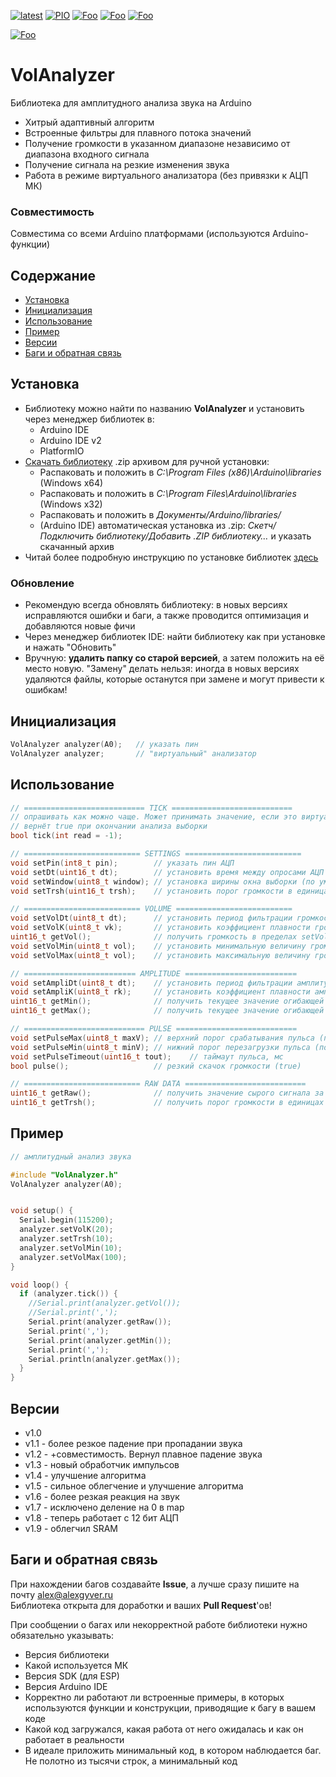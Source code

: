 [![latest](https://img.shields.io/github/v/release/GyverLibs/VolAnalyzer.svg?color=brightgreen)](https://github.com/GyverLibs/VolAnalyzer/releases/latest/download/VolAnalyzer.zip)
[![PIO](https://badges.registry.platformio.org/packages/gyverlibs/library/VolAnalyzer.svg)](https://registry.platformio.org/libraries/gyverlibs/VolAnalyzer)
[![Foo](https://img.shields.io/badge/Website-AlexGyver.ru-blue.svg?style=flat-square)](https://alexgyver.ru/)
[![Foo](https://img.shields.io/badge/%E2%82%BD%24%E2%82%AC%20%D0%9F%D0%BE%D0%B4%D0%B4%D0%B5%D1%80%D0%B6%D0%B0%D1%82%D1%8C-%D0%B0%D0%B2%D1%82%D0%BE%D1%80%D0%B0-orange.svg?style=flat-square)](https://alexgyver.ru/support_alex/)
[![Foo](https://img.shields.io/badge/README-ENGLISH-blueviolet.svg?style=flat-square)](https://github-com.translate.goog/GyverLibs/VolAnalyzer?_x_tr_sl=ru&_x_tr_tl=en)  

[![Foo](https://img.shields.io/badge/ПОДПИСАТЬСЯ-НА%20ОБНОВЛЕНИЯ-brightgreen.svg?style=social&logo=telegram&color=blue)](https://t.me/GyverLibs)

# VolAnalyzer
Библиотека для амплитудного анализа звука на Arduino
- Хитрый адаптивный алгоритм
- Встроенные фильтры для плавного потока значений
- Получение громкости в указанном диапазоне независимо от диапазона входного сигнала
- Получение сигнала на резкие изменения звука
- Работа в режиме виртуального анализатора (без привязки к АЦП МК)

### Совместимость
Совместима со всеми Arduino платформами (используются Arduino-функции)

## Содержание
- [Установка](#install)
- [Инициализация](#init)
- [Использование](#usage)
- [Пример](#example)
- [Версии](#versions)
- [Баги и обратная связь](#feedback)

<a id="install"></a>
## Установка
- Библиотеку можно найти по названию **VolAnalyzer** и установить через менеджер библиотек в:
    - Arduino IDE
    - Arduino IDE v2
    - PlatformIO
- [Скачать библиотеку](https://github.com/GyverLibs/VolAnalyzer/archive/refs/heads/main.zip) .zip архивом для ручной установки:
    - Распаковать и положить в *C:\Program Files (x86)\Arduino\libraries* (Windows x64)
    - Распаковать и положить в *C:\Program Files\Arduino\libraries* (Windows x32)
    - Распаковать и положить в *Документы/Arduino/libraries/*
    - (Arduino IDE) автоматическая установка из .zip: *Скетч/Подключить библиотеку/Добавить .ZIP библиотеку…* и указать скачанный архив
- Читай более подробную инструкцию по установке библиотек [здесь](https://alexgyver.ru/arduino-first/#%D0%A3%D1%81%D1%82%D0%B0%D0%BD%D0%BE%D0%B2%D0%BA%D0%B0_%D0%B1%D0%B8%D0%B1%D0%BB%D0%B8%D0%BE%D1%82%D0%B5%D0%BA)
### Обновление
- Рекомендую всегда обновлять библиотеку: в новых версиях исправляются ошибки и баги, а также проводится оптимизация и добавляются новые фичи
- Через менеджер библиотек IDE: найти библиотеку как при установке и нажать "Обновить"
- Вручную: **удалить папку со старой версией**, а затем положить на её место новую. "Замену" делать нельзя: иногда в новых версиях удаляются файлы, которые останутся при замене и могут привести к ошибкам!


<a id="init"></a>
## Инициализация
```cpp
VolAnalyzer analyzer(A0);   // указать пин
VolAnalyzer analyzer;       // "виртуальный" анализатор
```

<a id="usage"></a>
## Использование
```cpp
// =========================== TICK ===========================
// опрашивать как можно чаще. Может принимать значение, если это виртуальный анализатор
// вернёт true при окончании анализа выборки
bool tick(int read = -1);

// ========================== SETTINGS ==========================
void setPin(int8_t pin);        // указать пин АЦП
void setDt(uint16_t dt);        // установить время между опросами АЦП (мкс) (по умолч. 500) 
void setWindow(uint8_t window); // установка ширины окна выборки (по умолч. 20)
void setTrsh(uint16_t trsh);    // установить порог громкости в единицах АЦП (умолч 40)

// ========================== VOLUME ==========================
void setVolDt(uint8_t dt);      // установить период фильтрации громкости (умолч 20)
void setVolK(uint8_t vk);       // установить коэффициент плавности громкости 0-31 (умолч 25)
uint16_t getVol();              // получить громкость в пределах setVolMin.. setVolMax
void setVolMin(uint8_t vol);    // установить минимальную величину громкости (умолч 0)
void setVolMax(uint8_t vol);    // установить максимальную величину громкости (умолч 100)

// ========================= AMPLITUDE =========================
void setAmpliDt(uint8_t dt);    // установить период фильтрации амплитудных огибающих
void setAmpliK(uint8_t rk);     // установить коэффициент плавности амплитуды 0-31 (умолч 31)
uint16_t getMin();              // получить текущее значение огибающей минимумов (с v1.5 - 0)
uint16_t getMax();              // получить текущее значение огибающей максимумов

// =========================== PULSE ===========================
void setPulseMax(uint8_t maxV); // верхний порог срабатывания пульса (по шкале громкости)
void setPulseMin(uint8_t minV); // нижний порог перезагрузки пульса (по шкале громкости)
void setPulseTimeout(uint16_t tout);    // таймаут пульса, мс
bool pulse();                   // резкий скачок громкости (true)

// ========================== RAW DATA ===========================
uint16_t getRaw();              // получить значение сырого сигнала за выборку
uint16_t getTrsh();             // получить порог громкости в единицах АЦП
```

<a id="example"></a>
## Пример
```cpp
// амплитудный анализ звука

#include "VolAnalyzer.h"
VolAnalyzer analyzer(A0);


void setup() {
  Serial.begin(115200);
  analyzer.setVolK(20);
  analyzer.setTrsh(10);
  analyzer.setVolMin(10);
  analyzer.setVolMax(100);
}

void loop() {
  if (analyzer.tick()) {
    //Serial.print(analyzer.getVol());
    //Serial.print(',');
    Serial.print(analyzer.getRaw());
    Serial.print(',');
    Serial.print(analyzer.getMin());
    Serial.print(',');
    Serial.println(analyzer.getMax());
  }
}
```

<a id="versions"></a>
## Версии
- v1.0
- v1.1 - более резкое падение при пропадании звука
- v1.2 - +совместимость. Вернул плавное падение звука
- v1.3 - новый обработчик импульсов
- v1.4 - улучшение алгоритма
- v1.5 - сильное облегчение и улучшение алгоритма
- v1.6 - более резкая реакция на звук
- v1.7 - исключено деление на 0 в map
- v1.8 - теперь работает с 12 бит АЦП
- v1.9 - облегчил SRAM

<a id="feedback"></a>
## Баги и обратная связь
При нахождении багов создавайте **Issue**, а лучше сразу пишите на почту [alex@alexgyver.ru](mailto:alex@alexgyver.ru)  
Библиотека открыта для доработки и ваших **Pull Request**'ов!

При сообщении о багах или некорректной работе библиотеки нужно обязательно указывать:
- Версия библиотеки
- Какой используется МК
- Версия SDK (для ESP)
- Версия Arduino IDE
- Корректно ли работают ли встроенные примеры, в которых используются функции и конструкции, приводящие к багу в вашем коде
- Какой код загружался, какая работа от него ожидалась и как он работает в реальности
- В идеале приложить минимальный код, в котором наблюдается баг. Не полотно из тысячи строк, а минимальный код
